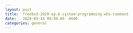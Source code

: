 ```yaml
---
layout:	post
title:	freebsd-2020-ep-6-system-programming-who-command
date:	2020-09-18 00:00:00 -0600
categories:	general
---
```


